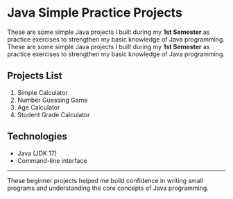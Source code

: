 # Java Simple Practice Projects

These are some simple Java projects I built during my **1st Semester** as practice exercises to strengthen my basic knowledge of Java programming.
These are some simple Java projects I built during my **1st Semester** as practice exercises to strengthen my basic knowledge of Java programming.

##  Projects List

1. Simple Calculator
2. Number Guessing Game
3. Age Calculator
4. Student Grade Calculator

##  Technologies

- Java (JDK 17)
- Command-line interface

---

These beginner projects helped me build confidence in writing small programs and understanding the core concepts of Java programming.
